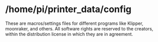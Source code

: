 # /home/pi/printer_data/config
These are macros/settings files for different programs like Klipper, moonraker, and others. All software rights are reserved to the creators, within the distribution license in which they are in agreement.
